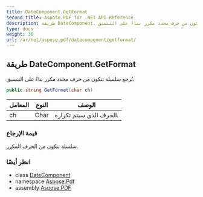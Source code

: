 ```yaml
---
title: DateComponent.GetFormat
second_title: Aspose.PDF for .NET API Reference
description: طريقة DateComponent. تُرجع سلسلة تتكون من حرف محدد مكرر بناءً على التنسيق
type: docs
weight: 30
url: /ar/net/aspose.pdf/datecomponent/getformat/
---
```

## طريقة DateComponent.GetFormat

تُرجع سلسلة تتكون من حرف محدد مكرر بناءً على التنسيق.

```csharp
public string GetFormat(char ch)
```

| المعامل | النوع | الوصف |
| --- | --- | --- |
| ch | Char | الحرف الذي سيتم تكراره. |

### قيمة الإرجاع

سلسلة تتكون من الحرف المكرر.

### انظر أيضًا

* class [DateComponent](../)
* namespace [Aspose.Pdf](../../../aspose.pdf/)
* assembly [Aspose.PDF](../../../)
